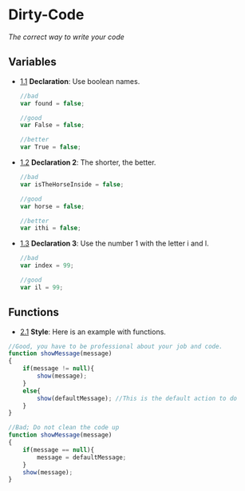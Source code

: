 # Dirty-Code
*The correct way to write your code*

## Variables

  - [1.1](#1.1) <a name='1.1'></a> **Declaration**: Use boolean names.

    ```javascript
    //bad
    var found = false;
    
    //good
    var False = false;
    
    //better
    var True = false;
    ```
  - [1.2](#1.2) <a name='1.2'></a> **Declaration 2**: The shorter, the better.
  
    ```javascript
    //bad
    var isTheHorseInside = false;
    
    //good
    var horse = false;
    
    //better
    var ithi = false;
    ```
    
  - [1.3](#1.3) <a name='1.3'></a> **Declaration 3**: Use the number 1 with the letter i and l.
  
    ```javascript
    //bad
    var index = 99;
    
    //good
    var il = 99;
    ```

  ## Functions
  
  - [2.1](#2.1) <a name='2.1'></a> **Style**: Here is an example with functions.
 

  ```javascript
  //Good, you have to be professional about your job and code.
  function showMessage(message)
  {
      if(message != null){
          show(message);
      }
      else{
          show(defaultMessage); //This is the default action to do
      }
  }
  ```

  ```javascript
  //Bad; Do not clean the code up
  function showMessage(message)
  {
      if(message == null){
          message = defaultMessage;
      }
      show(message);
  }
  ```
